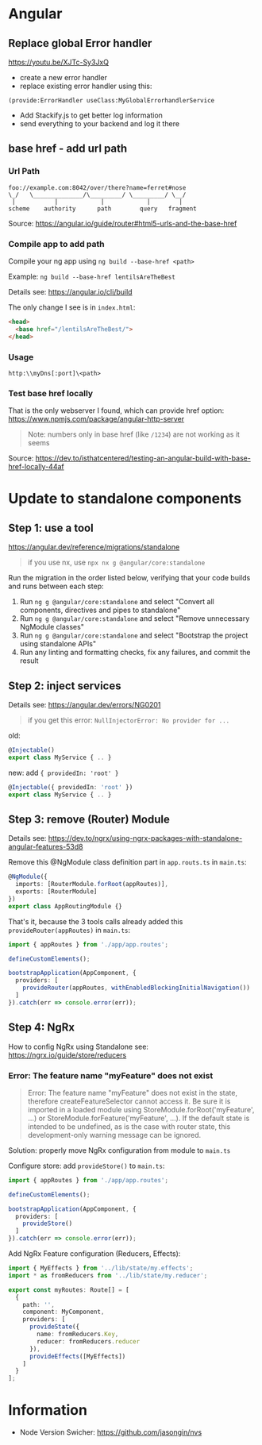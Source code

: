 # Angular

## Replace global Error handler

<https://youtu.be/XJTc-Sy3JxQ>

- create a new error handler
- replace existing error handler using this:

```
(provide:ErrorHandler useClass:MyGlobalErrorhandlerService
```

- Add Stackify.js to get better log information 
- send everything to your backend and log it there

## base href - add url path

### Url Path

```
foo://example.com:8042/over/there?name=ferret#nose
\_/   \______________/\_________/ \_________/ \__/
 |           |            |            |        |
scheme    authority      path        query   fragment
```

Source: <https://angular.io/guide/router#html5-urls-and-the-base-href>

### Compile app to add path

Compile your ng app using `ng build --base-href <path>`

Example: `ng build --base-href lentilsAreTheBest`

Details see: <https://angular.io/cli/build>

The only change I see is in `index.html`:

```html
<head>
  <base href="/lentilsAreTheBest/">
</head>
```

### Usage

`http:\\myDns[:port]\<path>`

### Test base href locally 

That is the only webserver I found, which can provide href option: <https://www.npmjs.com/package/angular-http-server>

>Note: numbers only in base href (like `/1234`) are not working as it seems

Source: <https://dev.to/isthatcentered/testing-an-angular-build-with-base-href-locally-44af>

# Update to standalone components

## Step 1: use a tool

<https://angular.dev/reference/migrations/standalone>

> if you use nx, use `npx nx g @angular/core:standalone`

Run the migration in the order listed below, verifying that your code builds and runs between each step:
1. Run `ng g @angular/core:standalone` and select "Convert all components, directives and pipes to standalone"
2. Run `ng g @angular/core:standalone` and select "Remove unnecessary NgModule classes"
3. Run `ng g @angular/core:standalone` and select "Bootstrap the project using standalone APIs"
4. Run any linting and formatting checks, fix any failures, and commit the result

## Step 2: inject services

Details see: <https://angular.dev/errors/NG0201>

> if you get this error: `NullInjectorError: No provider for ...`

old:

```ts
@Injectable()
export class MyService { .. }
```

new: add `{ providedIn: 'root' }`

```ts
@Injectable({ providedIn: 'root' })
export class MyService { .. }
```

## Step 3: remove (Router) Module

Details see: <https://dev.to/ngrx/using-ngrx-packages-with-standalone-angular-features-53d8>

Remove this @NgModule class definition part in `app.routs.ts` in `main.ts`:

```ts
@NgModule({
  imports: [RouterModule.forRoot(appRoutes)],
  exports: [RouterModule]
})
export class AppRoutingModule {}
```

That's it, because the 3 tools calls already added this `provideRouter(appRoutes)` in  `main.ts`: 

```ts
import { appRoutes } from './app/app.routes';

defineCustomElements();

bootstrapApplication(AppComponent, {
  providers: [
    provideRouter(appRoutes, withEnabledBlockingInitialNavigation())
  ]
}).catch(err => console.error(err));
```

## Step 4: NgRx

How to config NgRx using Standalone see: <https://ngrx.io/guide/store/reducers>

### Error: The feature name "myFeature" does not exist

> Error: The feature name "myFeature" does not exist in the state, therefore createFeatureSelector cannot access it.  Be sure it is imported in a loaded module using StoreModule.forRoot('myFeature', ...) or StoreModule.forFeature('myFeature', ...).  If the default state is intended to be undefined, as is the case with router state, this development-only warning message can be ignored.

Solution: properly move NgRx configuration from module to `main.ts`

Configure store: add `provideStore()` to `main.ts`:

```ts
import { appRoutes } from './app/app.routes';

defineCustomElements();

bootstrapApplication(AppComponent, {
  providers: [
    provideStore()
  ]
}).catch(err => console.error(err));
```

Add NgRx Feature configuration (Reducers, Effects):

```ts
import { MyEffects } from '../lib/state/my.effects';
import * as fromReducers from '../lib/state/my.reducer';

export const myRoutes: Route[] = [
  {
    path: '',
    component: MyComponent,
    providers: [
      provideState({
        name: fromReducers.Key,
        reducer: fromReducers.reducer
      }),
      provideEffects([MyEffects])
    ]
  }
];
```

# Information

- Node Version Swicher: <https://github.com/jasongin/nvs>
